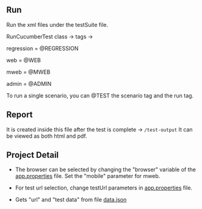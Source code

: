 
## Run 
Run the xml files under the testSuite file.

RunCucumberTest class -> tags ->

regression = @REGRESSION

web = @WEB

mweb = @MWEB

admin = @ADMIN

To run a single scenario, you can @TEST the scenario tag and the run tag.


## Report 
It is created inside this file after the test is complete -> `/test-output`
It can be viewed as both html and pdf.

## Project Detail


-  The browser can be selected by changing the "browser" variable of the [app.properties](https://github.com/DikeyVitamin/qa-web/blob/master/src/test/resources/app.properties) file. Set the "mobile" parameter for mweb.

-  For test url selection, change testUrl parameters in [app.properties](https://github.com/DikeyVitamin/qa-web/blob/master/src/test/resources/app.properties) file.

-  Gets "url" and "test data" from file [data.json](https://github.com/DikeyVitamin/qa-web/blob/master/src/test/resources/data.json)

